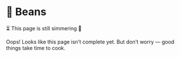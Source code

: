 
# 🫘 Beans

⏳ This page is still simmering 🍳

Oops! Looks like this page isn’t complete yet. But don’t worry — good things take time to cook.